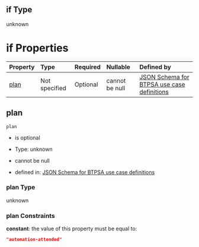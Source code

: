 ## if Type

unknown

# if Properties

| Property      | Type          | Required | Nullable       | Defined by                                                                                                                                                                                                                                  |
| :------------ | :------------ | :------- | :------------- | :------------------------------------------------------------------------------------------------------------------------------------------------------------------------------------------------------------------------------------------ |
| [plan](#plan) | Not specified | Optional | cannot be null | [JSON Schema for BTPSA use case definitions](btpsa-usecase-properties-services-items-allof-1-then-allof-83-then-allof-1-if-properties-plan.md "undefined#/properties/services/items/allOf/1/then/allOf/83/then/allOf/1/if/properties/plan") |

## plan



`plan`

*   is optional

*   Type: unknown

*   cannot be null

*   defined in: [JSON Schema for BTPSA use case definitions](btpsa-usecase-properties-services-items-allof-1-then-allof-83-then-allof-1-if-properties-plan.md "undefined#/properties/services/items/allOf/1/then/allOf/83/then/allOf/1/if/properties/plan")

### plan Type

unknown

### plan Constraints

**constant**: the value of this property must be equal to:

```json
"automation-attended"
```
